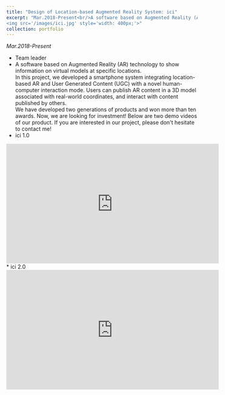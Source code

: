 ```yaml
---
title: "Design of Location-based Augmented Reality System: ici"
excerpt: "Mar.2018-Present<br/>A software based on Augmented Reality (AR) technology to show information on virtual models at specific locations. <br/>
<img src='/images/ici.jpg' style='width: 400px;'>"
collection: portfolio
---
```

*Mar.2018-Present* <br/>
* Team leader
* A software based on Augmented Reality (AR) technology to show information on virtual models at specific locations. <br/>
In this project, we developed a smartphone system integrating location-based AR and User Generated Content (UGC) with a novel human-computer interaction mode. Users can publish AR content in a 3D model associated with real-world coordinates, and interact with content published by others.<br/>
We have developed two generations of products and won more than ten awards. Now, we are looking for investment! Below are two demo videos of our product. If you are interested in our project, please don't hesitate to contact me!
* ici 1.0
<iframe width="560" height="315" src="https://www.youtube.com/embed/ydcP42Bxf3A" frameborder="0" allow="accelerometer; autoplay; encrypted-media; gyroscope; picture-in-picture" allowfullscreen></iframe>
* ici 2.0
<iframe width="560" height="315" src="https://www.youtube.com/embed/PuqF4zWDouc" frameborder="0" allow="accelerometer; autoplay; encrypted-media; gyroscope; picture-in-picture" allowfullscreen></iframe>
